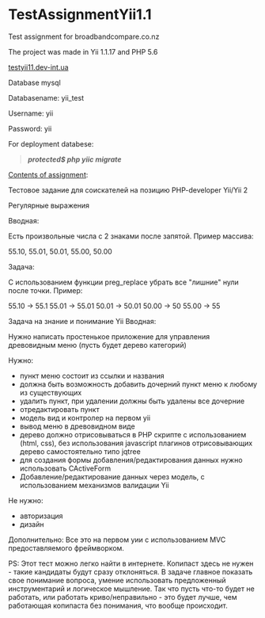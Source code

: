 # TestAssignmentYii1.1
Test assignment for broadbandcompare.co.nz


The project was made in Yii 1.1.17 and PHP 5.6

 [testyii11.dev-int.ua](http://testyii11.dev-int.in.ua/index.php?r=site/index)


Database mysql

Databasename: yii_test

Username: yii

Password: yii


For deployment databese:
> ***protected$ php yiic migrate***



[Contents of assignment](https://docs.google.com/document/d/1TCEHAammCv3kxFw_VFzEN9ClWtuXYSu2ffl1ceek6ew/edit#):

Тестовое задание для соискателей на позицию
PHP-developer Yii/Yii 2




Регулярные выражения

Вводная:

Есть произвольные числа с 2 знаками после запятой. Пример массива:

55.10, 55.01, 50.01, 55.00, 50.00

Задача:

С использованием функции preg_replace убрать все "лишние" нули после точки. Пример:

55.10 -> 55.1
55.01 -> 55.01
50.01 -> 50.01
50.00 -> 50
55.00 -> 55

Задача на знание и понимание Yii
Вводная:

Нужно написать простенькое приложение для управления древовидным меню (пусть будет дерево категорий) 


Нужно:

- пункт меню состоит из ссылки и названия
- должна быть возможность добавить дочерний пункт меню к любому из существующих
- удалить пункт, при удалении должны быть удалены все дочерние
- отредактировать пункт 
- модель вид и контролер на первом yii
- вывод меню в древовидном виде
- дерево должно отрисовываться в PHP скрипте с использованием (html, css), без использования javascript плагинов отрисовывающих дерево самостоятельно типо jqtree
- для создания формы добавления/редактирования данных нужно использовать CActiveForm
- Добавление/редактирование данных через модель, с использованием механизмов валидации Yii

Не нужно:
- авторизация
- дизайн

Дополнительно:
Все это на первом уии с использованием MVC предоставляемого фреймворком.

PS:
Этот тест можно легко найти в интернете. Копипаст здесь не нужен - такие кандидаты будут сразу отклоняться. В задаче главное показать свое понимание вопроса, умение использовать предложенный инструментарий и логическое мышление. Так что пусть что-то будет не работать, или работать криво/неправильно - это будет лучше, чем работающая копипаста без понимания, что вообще происходит.

